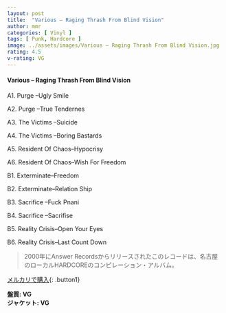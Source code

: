 ```yaml
---
layout: post
title:  "Various – Raging Thrash From Blind Vision"
author: mmr
categories: [ Vinyl ]
tags: [ Punk, Hardcore ]
image: ../assets/images/Various – Raging Thrash From Blind Vision.jpg
rating: 4.5
v-rating: VG
---
```


#### Various – Raging Thrash From Blind Vision

A1. Purge –Ugly Smile

A2. Purge –True Tendernes

A3. The Victims –Suicide

A4. The Victims –Boring Bastards

A5. Resident Of Chaos–Hypocrisy

A6. Resident Of Chaos–Wish For Freedom

B1. Exterminate–Freedom

B2. Exterminate–Relation Ship

B3. Sacrifice –Fuck Pnani

B4. Sacrifice –Sacrifise

B5. Reality Crisis–Open Your Eyes

B6. Reality Crisis–Last Count Down

> 2000年にAnswer Recordsからリリースされたこのレコードは、名古屋のローカルHARDCOREのコンピレーション・アルバム。

[メルカリで購入](https://jp.mercari.com/item/m28557865371){: .button1}

<div class="mt-4 mb-4 d-flex align-items-center">
<strong class="mr-1">盤質: VG</strong>
</div>
<div class="mt-4 mb-4 d-flex align-items-center">
<strong class="mr-1">ジャケット: VG</strong>
</div>
